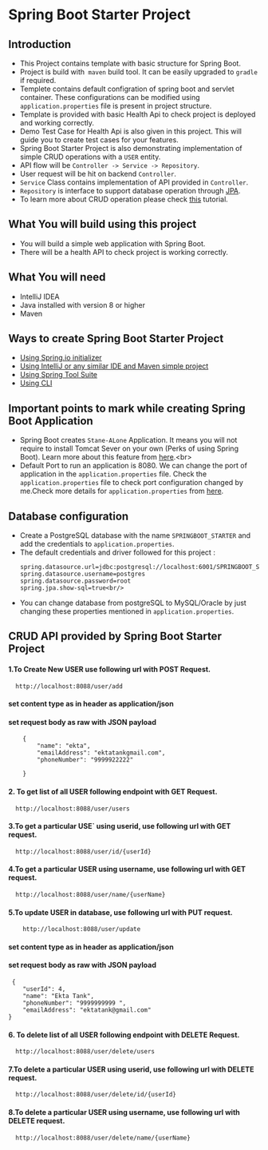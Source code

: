 # Spring Boot Starter Project

##  Introduction
*   This Project contains template with basic structure for Spring Boot.<br>
*   Project is build with` maven` build tool. It can be easily upgraded to `gradle` if required.<br>
*   Templete contains default configration of spring boot and servlet container. These configurations can be modified  using  `application.properties` file is present in project structure.<br>
*   Template is provided with basic Health Api to check project is deployed and working correctly.
*   Demo Test Case for Health Api is also given in this project. This will guide you to create test cases for your features. 
*   Spring Boot Starter Project is also demonstrating implementation of simple CRUD operations with a `USER` entity.
*   API flow will be  `Controller -> Service -> Repository`.
*   User request will be hit on backend   `Controller`.
*   `Service` Class contains implementation of API provided in  `Controller`.
*   `Repository` is interface to support database operation through  [JPA](https://docs.spring.io/spring-data/jpa/docs/1.3.4.RELEASE/reference/html/jpa.repositories.html).
*   To learn more about CRUD operation please check [this](https://examples.javacodegeeks.com/enterprise-java/spring/boot/spring-boot-crud-operations-example/) tutorial.

##  What You will build using this project
*   You will build a simple web application with Spring Boot.<br>
*   There will be a health API to check project is working correctly.<br>

##  What You will need
*   IntelliJ IDEA<br>
*   Java installed with version 8 or higher<br>
*   Maven<br>

##  Ways to create Spring Boot Starter Project
*   [Using Spring.io initializer](https://www.javacodegeeks.com/2018/02/create-spring-boot-project-spring-initializer.html)
*   [Using IntelliJ or any similar IDE and Maven simple project](https://www.jetbrains.com/help/idea/spring-boot.html)
*   [Using Spring Tool Suite](https://www.javatpoint.com/creating-spring-boot-project-using-sts)
*   [Using CLI](https://www.tutorialspoint.com/springbootcli/springbootcli_creating_project.htm)

##  Important points to mark while creating Spring Boot Application
*   Spring Boot creates ```Stane-ALone``` Application. It means you will not require to install Tomcat Sever on your own (Perks of using Spring Boot). Learn more about this feature from [here](https://dzone.com/articles/what-is-spring-boot#:~:text=Being%20Standalone,applications%20that%20you%20can%20run.&text=You%20may%20think%20that%20running,run%20command%20and%20everything%20works.).<br>
*   Default Port to run an application is 8080. We can change the port of application in the `application.properties` file. Check the `application.properties` file to check port configuration changed by me.Check more details for `application.properties`  from  [here](https://www.javatpoint.com/spring-boot-properties).

##  Database configuration
*   Create a PostgreSQL database with the name  `SPRINGBOOT_STARTER` and add the credentials to `application.properties`.<br/>
*   The default credentials and driver followed for this project :<br/>
    ```spring.datasource.driver-class-name=org.postgresql.Driver
    spring.datasource.url=jdbc:postgresql://localhost:6001/SPRINGBOOT_STARTER
    spring.datasource.username=postgres
    spring.datasource.password=root
    spring.jpa.show-sql=true<br/>
*   You can change database from postgreSQL to MySQL/Oracle by just changing these properties mentioned in `application.properties`.  

## CRUD API provided by Spring Boot Starter Project 

#### 1.To Create New USER use following url with POST Request.
```
  http://localhost:8088/user/add
```
#### set content type as in header as application/json

#### set request body as raw with JSON payload
```  
    {
    	"name": "ekta",
    	"emailAddress": "ektatankgmail.com",
    	"phoneNumber": "9999922222"
 
    }

```
#### 2. To get list of all USER following endpoint with GET Request.
```
  http://localhost:8088/user/users
```
#### 3.To get a particular  USE` using userid, use following url with GET request.
```
  http://localhost:8088/user/id/{userId}
```
#### 4.To get a particular  USER using username, use following url with GET request.
```
  http://localhost:8088/user/name/{userName}
```
#### 5.To update USER in database, use following url with PUT request.
```
	http://localhost:8088/user/update
```
#### set content type as in header as application/json
#### set request body as raw with JSON payload

```
 {
    "userId": 4,
    "name": "Ekta Tank",
    "phoneNumber": "9999999999 ",
    "emailAddress": "ektatank@gmail.com"
}
```
#### 6. To delete list of all USER following endpoint with DELETE Request.
```
  http://localhost:8088/user/delete/users
```
#### 7.To delete a particular USER using userid, use following url with DELETE request.
```
  http://localhost:8088/user/delete/id/{userId}
```
#### 8.To delete a particular USER using username, use following url with DELETE request.
```
  http://localhost:8088/user/delete/name/{userName}